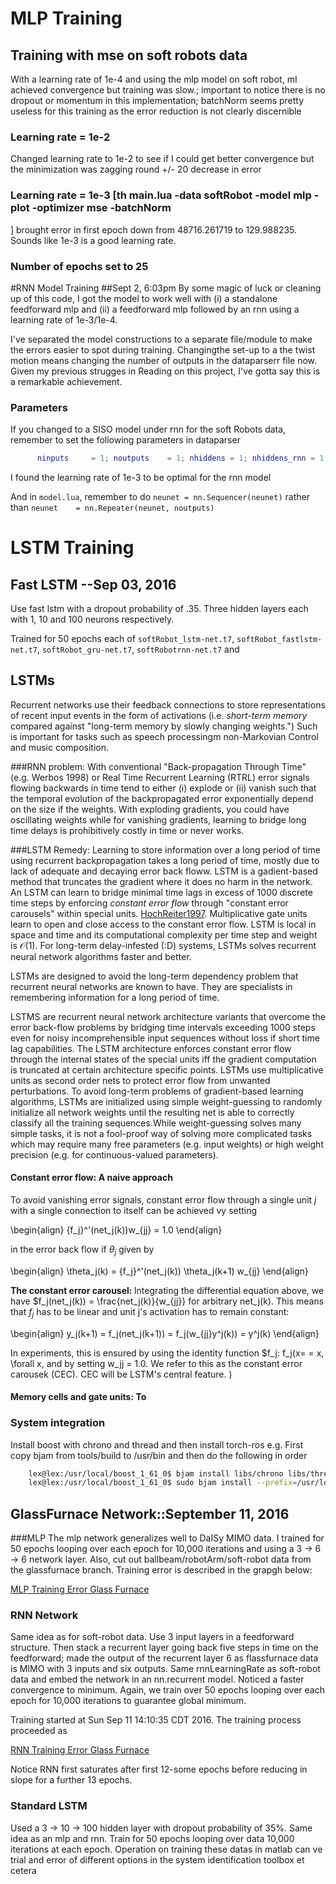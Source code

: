 # MLP Training
## Training with mse on soft robots data

With a learning rate of 1e-4 and using the mlp model on soft robot, mI achieved convergence but training was slow.; important to notice there is no dropout or momentum in this implementation; batchNorm seems pretty useless for this training as the error reduction is not clearly discernible

### Learning rate = 1e-2
Changed learning rate to 1e-2 to see if I could get better convergence but the minimization was zagging round +/- 20 decrease in error

### Learning rate = 1e-3 [th main.lua -data softRobot -model mlp -plot -optimizer mse -batchNorm
]
brought error in first epoch down from 48716.261719 to 129.988235. Sounds like 1e-3 is a good learning rate.

### Number of epochs set to 25

#RNN Model Training
##Sept 2, 6:03pm
By some magic of luck or cleaning up of this code, I got the model to work well with (i) a standalone feedforward mlp and (ii) a feedforward mlp followed by an rnn using a learning rate of 1e-3/1e-4.

I've separated the model constructions to a separate file/module to make the errors easier to spot during training. Changingthe set-up to a the twist motion means changing the number of outputs in the dataparserr file now. Given my previous strugges in Reading on this project, I've gotta say this is a remarkable achievement.

### Parameters
If you changed to a SISO model under rnn for the soft Robots data, remember to set the following parameters in dataparser

```lua
	  ninputs     = 1; noutputs    = 1; nhiddens = 1; nhiddens_rnn = 1
```
I found the learning rate of 1e-3 to be optimal for the rnn model

And in `model.lua`, remember to do `neunet = nn.Sequencer(neunet)` rather than `neunet    = nn.Repeater(neunet, noutputs)`

# LSTM Training
## Fast LSTM --Sep 03, 2016
Use fast lstm with a dropout probability of .35. Three hidden layers each with 1, 10 and 100 neurons respectively.  

Trained for 50 epochs each of `softRobot_lstm-net.t7`, 
`softRobot_fastlstm-net.t7`, `softRobot_gru-net.t7`, `softRobotrnn-net.t7` and 

## LSTMs

Recurrent networks use their feedback connections to store representations of recent input events in the form of activations (i.e. <i>short-term memory</i> compared against "long-term memory by slowly changing weights.") Such is important for tasks such as speech processingm non-Markovian Control and music composition.

###RNN problem: With conventional "Back-propagation Through Time" (e.g. Werbos 1998) or Real Time Recurrent Learning (RTRL) error signals flowing backwards in time tend to either (i) explode or (ii) vanish such that the temporal evolution of the backpropagated error exponentially depend on the size if the weights. With exploding gradients, you could have oscillating weights while for vanishing gradients, learning to bridge long time delays is prohibitively costly in time or never works.

###LSTM Remedy: Learning to store information over a long period of time using recurrent backpropagation takes a long period of time, mostly due to lack of adequate and decaying error back floww. LSTM is a gadient-based method that truncates the gradient where it does no harm in the network. An LSTM can learn to bridge minimal time lags in excess of 1000 discrete time steps by enforcing <i>constant error flow </i> through "constant error carousels" within special units. [HochReiter1997](LSTM). Multiplicative gate units learn to open and close access to the constant error flow. LSTM is local in space and time and its computational complexity per time step and weight is $\mathcal{O}(1)$. For long-term delay-infested (:D) systems, LSTMs solves recurrent neural network algorithms faster and better.

LSTMs are designed to avoid the long-term dependency problem that recurrent neural networks are known to have. They are specialists in remembering information for a long period of time. 

LSTMS are recurrent neural network architecture variants that overcome the error back-flow problems by bridging time intervals exceeding 1000 steps even for noisy incomprehensible input sequences without loss if short time lag capabilities. The LSTM architecture enforces constant error flow through the internal states of the special units iff the gradient computation is truncated at certain architecture specific points. LSTMs use multiplicative units as second order nets to protect error flow from unwanted perturbations. To avoid long-term problems of gradient-based learning algorithms, LSTMs are initialized using simple weight-guessing to randomly initialize all network weights until the resulting net is able to correctly classify all the training sequences.While weight-guessing solves many simple tasks, it is not a fool-proof way of solving more complicated tasks which may require many free parameters (e.g. input weights) or high weight precision (e.g. for continuous-valued parameters).

#### Constant error flow: A naive approach
To avoid vanishing error signals, constant error flow through a single unit $j$ with a single connection to itself can be achieved vy setting 

\begin{align}
	{f_j}^'(net_j(k))w_{jj} = 1.0 
\end{align}

in the error back flow if $\theta_j$ given by 

\begin{align}
\theta_j(k) = {f_j}^'(net_j(k)) \theta_j(k+1) w_{jj}
\end{align}

<b>The constant error carousel: </b> Integrating the differential equation above, we have $f_j(net_j(k)) = \frac{net_j(k)}{w_{jj}} for arbitrary net_j(k). This means that $f_j$ has to be linear and unit j's activation has to remain constant:

\begin{align}
y_j(k+1) = f_j(net_j(k+1)) = f_j(w_{jj}y^j(k)) = y^j(k)
\end{align}

In experiments, this is ensured by using the identity function $f_j: f_j(x= = x, \forall x, and by setting w_jj = 1.0. We refer to this as the constant error carousek (CEC). CEC will be LSTM's central feature. )

#### Memory cells and gate units: To 



### System integration

Install boost with chrono and thread and then install torch-ros
e.g. First copy bjam from tools/build to /usr/bin and then do the following in order

```bash
	lex@lex:/usr/local/boost_1_61_0$ bjam install libs/chrono libs/thread
	lex@lex:/usr/local/boost_1_61_0$ sudo bjam install --prefix=/usr/local/boost_1_61_0 --with-chrono --with-thread
```

## GlassFurnace Network::September 11, 2016

###MLP
The mlp network generalizes well to DaISy MIMO data. I trained for 50 epochs looping over each epoch for 10,000 iterations and using a 3 -> 6 -> 6 network layer. Also, cut out ballbeam/robotArm/soft-robot data from the glassfurnace branch. Training error is described in the grapgh below:

[MLP Training Error Glass Furnace](figures/glassfurnace/mlp_glassfunace.png)

### RNN Network

Same idea as for soft-robot data. Use 3 input layers in a feedforward structure. Then stack a recurrent layer going back five steps in time on the feedforward; made the output of the recurrent layer 6 as flassfurnace data is MIMO with 3 inputs and six outputs. Same rnnLearningRate as soft-robot data and embed the network in an nn.recurrent model. Noticed a faster convergence to minimum.
Again, we train over 50 epochs looping over each epoch for 10,000 iterations to guarantee global minimum.

Training started at Sun Sep 11 14:10:35 CDT 2016. The training process proceeded as 

[RNN Training Error Glass Furnace]((figures/glassfurnace/rnn_glassfurnace.png))

Notice RNN first saturates after first 12-some epochs before reducing in slope for a further 13 epochs.

### Standard LSTM

Used a 3 -> 10 -> 100 hidden layer with dropout probability of 35%. Same idea as an mlp and rnn. Train for 50 epochs looping over data 10,000 iterations at each epoch. Operation on training these datas in matlab can ve trial and error of different options in the system identification toolbox et cetera
